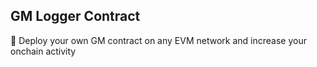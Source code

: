 ## GM Logger Contract
🚀 Deploy your own GM contract on any EVM network and increase your onchain activity
